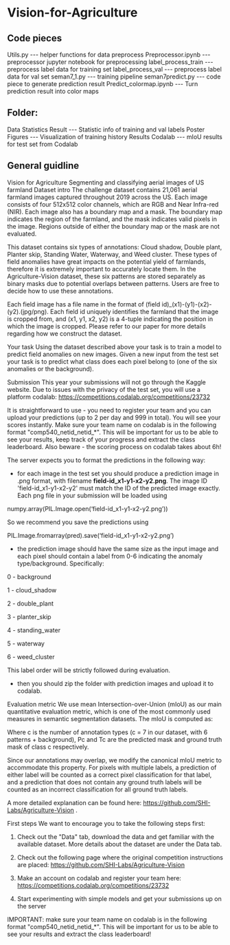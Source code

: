 # Vision-for-Agriculture


## Code pieces

Utils.py --- helper functions for data preprocess
Preprocessor.ipynb --- preprocessor jupyter notebook for preprocessing
label_process_train --- preprocess label data for training set
label_process_val --- preprocess label data for val set
seman7_1.py --- training pipeline 
seman7predict.py --- code piece to generate prediction result
Predict_colormap.ipynb --- Turn prediction result into color maps

## Folder:

Data Statistics Result --- Statistic info of training and val labels
Poster Figures --- Visualization of training history
Results Codalab --- mIoU results for test set from Codalab

## General guidline

Vision for Agriculture Segmenting and classifying aerial images of US farmland
Dataset intro
The challenge dataset contains 21,061 aerial farmland images captured throughout 2019 across the US. Each image consists of four 512x512 color channels, which are RGB and Near Infra-red (NIR). Each image also has a boundary map and a mask. The boundary map indicates the region of the farmland, and the mask indicates valid pixels in the image. Regions outside of either the boundary map or the mask are not evaluated.

This dataset contains six types of annotations: Cloud shadow, Double plant, Planter skip, Standing Water, Waterway, and Weed cluster. These types of field anomalies have great impacts on the potential yield of farmlands, therefore it is extremely important to accurately locate them. In the Agriculture-Vision dataset, these six patterns are stored separately as binary masks due to potential overlaps between patterns. Users are free to decide how to use these annotations.

Each field image has a file name in the format of (field id)_(x1)-(y1)-(x2)-(y2).(jpg/png). Each field id uniquely identifies the farmland that the image is cropped from, and (x1, y1, x2, y2) is a 4-tuple indicating the position in which the image is cropped. Please refer to our paper for more details regarding how we construct the dataset.

Your task
Using the dataset described above your task is to train a model to predict field anomalies on new images. Given a new input from the test set your task is to predict what class does each pixel belong to (one of the six anomalies or the background).

Submission
This year your submissions will not go through the Kaggle website. Due to issues with the privacy of the test set, you will use a platform codalab: https://competitions.codalab.org/competitions/23732

It is straightforward to use - you need to register your team and you can upload your predictions (up to 2 per day and 999 in total). You will see your scores instantly. Make sure your team name on codalab is in the following format "comp540_netid_netid_*". This will be important for us to be able to see your results, keep track of your progress and extract the class leaderboard. Also beware - the scoring process on codalab takes about 6h!

The server expects you to format the predictions in the following way:

- for each image in the test set you should produce a prediction image in .png format, with filename **field-id_x1-y1-x2-y2.png**. The image ID 'field-id_x1-y1-x2-y2' must match the ID of the predicted image exactly. Each png file in your submission will be loaded using

numpy.array(PIL.Image.open(‘field-id_x1-y1-x2-y2.png’))

So we recommend you save the predictions using

PIL.Image.fromarray(pred).save(‘field-id_x1-y1-x2-y2.png’)

- the prediction image should have the same size as the input image and each pixel should contain a label from 0-6 indicating the anomaly type/background. Specifically:

0 - background

1 - cloud_shadow

2 - double_plant

3 - planter_skip

4 - standing_water

5 - waterway

6 - weed_cluster

This label order will be strictly followed during evaluation.

- then you should zip the folder with prediction images and upload it to codalab.

Evaluation metric
We use mean Intersection-over-Union (mIoU) as our main quantitative evaluation metric, which is one of the most commonly used measures in semantic segmentation datasets. The mIoU is computed as:



Where c is the number of annotation types (c = 7 in our dataset, with 6 patterns + background), Pc and Tc are the predicted mask and ground truth mask of class c respectively.

Since our annotations may overlap, we modify the canonical mIoU metric to accommodate this property. For pixels with multiple labels, a prediction of either label will be counted as a correct pixel classification for that label, and a prediction that does not contain any ground truth labels will be counted as an incorrect classification for all ground truth labels.

A more detailed explanation can be found here: https://github.com/SHI-Labs/Agriculture-Vision .

First steps
We want to encourage you to take the following steps first:

1) Check out the "Data" tab, download the data and get familiar with the available dataset. More details about the dataset are under the Data tab.

2) Check out the following page where the original competition instructions are placed: https://github.com/SHI-Labs/Agriculture-Vision

3) Make an account on codalab and register your team here: https://competitions.codalab.org/competitions/23732

4) Start experimenting with simple models and get your submissions up on the server

IMPORTANT: make sure your team name on codalab is in the following format "comp540_netid_netid_*". This will be important for us to be able to see your results and extract the class leaderboard!
